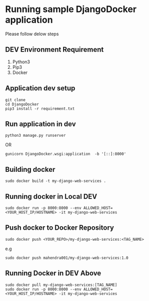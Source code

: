 
# Running sample DjangoDocker application

Please follow delow steps

## DEV Environment Requirement
1. Python3
2. Pip3
3. Docker

## Application dev setup

```$xslt
git clone
cd DjangoDocker
pip3 install -r requirement.txt
```

## Run application in dev
`python3 manage.py runserver`

OR 

`gunicorn DjangoDocker.wsgi:application  -b '[::]:8000'`


## Building docker
`sudo docker build -t my-django-web-services .`

## Running docker in Local DEV
`sudo docker run -p 8000:8000 --env ALLOWED_HOST=<YOUR_HOST_IP/HOSTNAME> -it my-django-web-services`

## Push docker to Docker Repository
```$xslt
sudo docker push <YOUR_REPO>/my-django-web-services:<TAG_NAME>
```
e.g
``` 
sudo docker push mahendra001/my-django-web-services:1.0 
```

## Running Docker in DEV Above
```$xslt
sudo docker pull my-django-web-services:[TAG_NAME]
sudo docker run -p 8000:8000 --env ALLOWED_HOST=<YOUR_HOST_IP/HOSTNAME> -it my-django-web-services
```


